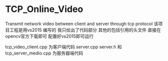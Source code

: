 # TCP_Online_Video
Transmit network video between client and server through tcp protocol
该项目工程是用vs2015 编写的 我只给出了代码部分 其他的包括引用的头文件 直接在opencv官方下载即可
配置好vs2015即可运行


tcp_video_client.cpp 为客户端代码
server.cpp server.h 和tcp_server_medio.cpp 为服务器端代码

